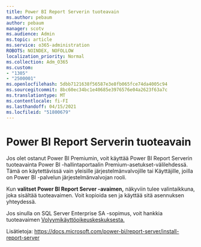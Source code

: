 ```yaml
---
title: Power BI Report Serverin tuoteavain
ms.author: pebaum
author: pebaum
manager: scotv
ms.audience: Admin
ms.topic: article
ms.service: o365-administration
ROBOTS: NOINDEX, NOFOLLOW
localization_priority: Normal
ms.collection: Adm_O365
ms.custom:
- "1305"
- "2500001"
ms.openlocfilehash: 5dbb7121638f56587e3e8fb065fce74da4005c94
ms.sourcegitcommit: 8bc60ec34bc1e40685e3976576e04a2623f63a7c
ms.translationtype: MT
ms.contentlocale: fi-FI
ms.lasthandoff: 04/15/2021
ms.locfileid: "51800679"
---
```

# <a name="power-bi-report-server-product-key"></a>Power BI Report Serverin tuoteavain

Jos olet ostanut Power BI  Premiumin, voit käyttää Power BI Report Serverin tuoteavainta Power BI -hallintaportaalin Premium-asetukset-välilehdessä. Tämä on käytettävissä vain yleisille järjestelmänvalvojille tai Käyttäjille, joilla on Power BI -palvelun järjestelmänvalvojan rooli.

Kun **valitset Power BI Report Server -avaimen,** näkyviin tulee valintaikkuna, joka sisältää tuoteavaimen. Voit kopioida sen ja käyttää sitä asennuksen yhteydessä.

Jos sinulla on SQL Server Enterprise SA -sopimus, voit hankkia tuoteavaimen [Volyymikäyttöoikeuskeskuksesta.](https://www.microsoft.com/Licensing/servicecenter/)

Lisätietoja: https://docs.microsoft.com/power-bi/report-server/install-report-server
